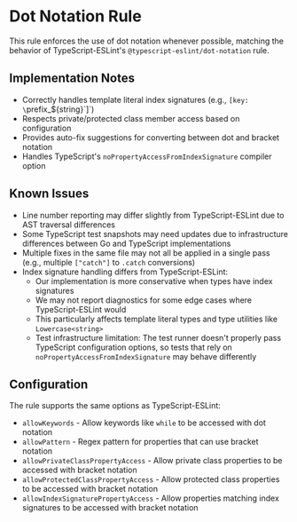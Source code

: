 # Dot Notation Rule

This rule enforces the use of dot notation whenever possible, matching the behavior of TypeScript-ESLint's `@typescript-eslint/dot-notation` rule.

## Implementation Notes

- Correctly handles template literal index signatures (e.g., `[key: \`prefix\_${string}\`]`)
- Respects private/protected class member access based on configuration
- Provides auto-fix suggestions for converting between dot and bracket notation
- Handles TypeScript's `noPropertyAccessFromIndexSignature` compiler option

## Known Issues

- Line number reporting may differ slightly from TypeScript-ESLint due to AST traversal differences
- Some TypeScript test snapshots may need updates due to infrastructure differences between Go and TypeScript implementations
- Multiple fixes in the same file may not all be applied in a single pass (e.g., multiple `["catch"]` to `.catch` conversions)
- Index signature handling differs from TypeScript-ESLint:
  - Our implementation is more conservative when types have index signatures
  - We may not report diagnostics for some edge cases where TypeScript-ESLint would
  - This particularly affects template literal types and type utilities like `Lowercase<string>`
  - Test infrastructure limitation: The test runner doesn't properly pass TypeScript configuration options,
    so tests that rely on `noPropertyAccessFromIndexSignature` may behave differently

## Configuration

The rule supports the same options as TypeScript-ESLint:

- `allowKeywords` - Allow keywords like `while` to be accessed with dot notation
- `allowPattern` - Regex pattern for properties that can use bracket notation
- `allowPrivateClassPropertyAccess` - Allow private class properties to be accessed with bracket notation
- `allowProtectedClassPropertyAccess` - Allow protected class properties to be accessed with bracket notation
- `allowIndexSignaturePropertyAccess` - Allow properties matching index signatures to be accessed with bracket notation
